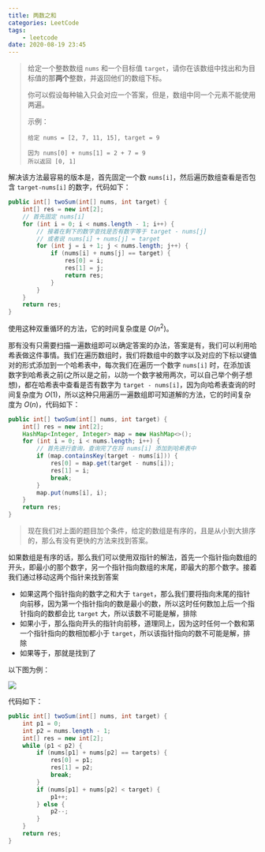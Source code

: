 ```yaml
---
title: 两数之和
categories: LeetCode
tags:
	- leetcode
date: 2020-08-19 23:45
---
```



>给定一个整数数组 `nums` 和一个目标值 `target`，请你在该数组中找出和为目标值的那**两个**整数，并返回他们的数组下标。
>
>你可以假设每种输入只会对应一个答案，但是，数组中同一个元素不能使用两遍。
>
>示例：
>
>```
>给定 nums = [2, 7, 11, 15], target = 9
>
>因为 nums[0] + nums[1] = 2 + 7 = 9
>所以返回 [0, 1]
>```

解决该方法最容易的版本是，首先固定一个数 `nums[i]`，然后遍历数组查看是否包含 `target-nums[i]` 的数字，代码如下：

```java
public int[] twoSum(int[] nums, int target) {
    int[] res = new int[2];
    // 首先固定 nums[i]
    for (int i = 0; i < nums.length - 1; i++) {
        // 接着在剩下的数字查找是否有数字等于 target - nums[j] 
        // 或者说 nums[i] + nums[j] = target
        for (int j = i + 1; j < nums.length; j++) {
            if (nums[i] + nums[j] == target) {
                res[0] = i;
                res[1] = j;
                return res;
            }
        }
    }
    return res;
}
```

使用这种双重循环的方法，它的时间复杂度是 $O(n^2)$。

那有没有只需要扫描一遍数组即可以确定答案的办法，答案是有，我们可以利用哈希表做这件事情。我们在遍历数组时，我们将数组中的数字以及对应的下标以键值对的形式添加到一个哈希表中，每次我们在遍历一个数字 `nums[i]` 时，在添加该数字到哈希表之前(之所以是之前，以防一个数字被用两次，可以自己举个例子想想)，都在哈希表中查看是否有数字为 `target - nums[i]`，因为向哈希表查询的时间复杂度为 $O(1)$，所以这种只用遍历一遍数组即可知道解的方法，它的时间复杂度为 $O(n)$，代码如下：

```java
public int[] twoSum(int[] nums, int target) {
    int[] res = new int[2];
    HashMap<Integer, Integer> map = new HashMap<>();
    for (int i = 0; i < nums.length; i++) {
        // 首先进行查询，查询完了在将 nums[i] 添加到哈希表中
        if (map.containsKey(target - nums[i])) {
            res[0] = map.get(target - nums[i]);
            res[1] = i;
            break;
        }
        map.put(nums[i], i);
    }
    return res;
}
```

> 现在我们对上面的题目加个条件，给定的数组是有序的，且是从小到大排序的，那么有没有更快的方法来找到答案。

如果数组是有序的话，那么我们可以使用双指针的解法，首先一个指针指向数组的开头，即最小的那个数字，另一个指针指向数组的末尾，即最大的那个数字。接着我们通过移动这两个指针来找到答案

- 如果这两个指针指向的数字之和大于 `target`，那么我们要将指向末尾的指针向前移，因为第一个指针指向的数是最小的数，所以这时任何数加上后一个指针指向的数都会比 `target` 大，所以该数不可能是解，排除
- 如果小于，那么指向开头的指针向前移，道理同上，因为这时任何一个数和第一个指针指向的数相加都小于 `target`，所以该指针指向的数不可能是解，排除
- 如果等于，那就是找到了

以下图为例：

<img src="https://cdn.jsdelivr.net/gh/LastKnightCoder/ImgHosting2/20210316122653.svg"/>

代码如下：

```java
public int[] twoSum(int[] nums, int target) {
    int p1 = 0;
    int p2 = nums.length - 1;
    int[] res = new int[2];
    while (p1 < p2) {
        if (nums[p1] + nums[p2] == targets) {
            res[0] = p1;
            res[1] = p2;
            break;
        }
        if (nums[p1] + nums[p2] < target) {
            p1++;
        } else {
            p2--;
        }
    }
    return res;
}
```

